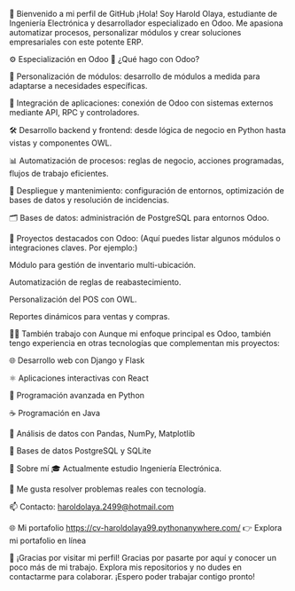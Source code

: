 👋 Bienvenido a mi perfil de GitHub
¡Hola! Soy Harold Olaya, estudiante de Ingeniería Electrónica y desarrollador especializado en Odoo.
Me apasiona automatizar procesos, personalizar módulos y crear soluciones empresariales con este potente ERP.

⚙️ Especialización en Odoo
💼 ¿Qué hago con Odoo?

🔄 Personalización de módulos: desarrollo de módulos a medida para adaptarse a necesidades específicas.

🧩 Integración de aplicaciones: conexión de Odoo con sistemas externos mediante API, RPC y controladores.

🛠️ Desarrollo backend y frontend: desde lógica de negocio en Python hasta vistas y componentes OWL.

📊 Automatización de procesos: reglas de negocio, acciones programadas, flujos de trabajo eficientes.

🔗 Despliegue y mantenimiento: configuración de entornos, optimización de bases de datos y resolución de incidencias.

🗂️ Bases de datos: administración de PostgreSQL para entornos Odoo.

🚀 Proyectos destacados con Odoo:
(Aquí puedes listar algunos módulos o integraciones claves. Por ejemplo:)

Módulo para gestión de inventario multi-ubicación.

Automatización de reglas de reabastecimiento.

Personalización del POS con OWL.

Reportes dinámicos para ventas y compras.

👨‍💻 También trabajo con
Aunque mi enfoque principal es Odoo, también tengo experiencia en otras tecnologías que complementan mis proyectos:

🌐 Desarrollo web con Django y Flask

⚛️ Aplicaciones interactivas con React

🐍 Programación avanzada en Python

☕ Programación en Java

🐼 Análisis de datos con Pandas, NumPy, Matplotlib

🐘 Bases de datos PostgreSQL y SQLite

🌱 Sobre mí
🎓 Actualmente estudio Ingeniería Electrónica.

🤝 Me gusta resolver problemas reales con tecnología.

📫 Contacto: haroldolaya.2499@hotmail.com

🌐 Mi portafolio
https://cv-haroldolaya99.pythonanywhere.com/
👉 Explora mi portafolio en línea

🙌 ¡Gracias por visitar mi perfil!
Gracias por pasarte por aquí y conocer un poco más de mi trabajo.
Explora mis repositorios y no dudes en contactarme para colaborar.
¡Espero poder trabajar contigo pronto!
